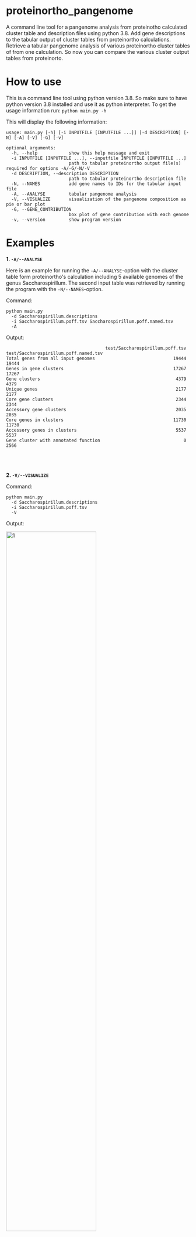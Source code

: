 # proteinortho_pangenome
A command line tool for a pangenome analysis from proteinotho calculated cluster table and description files using python 3.8. Add gene descriptions to the tabular output of cluster tables from proteinortho calculations. Retrieve a tabular pangenome analysis of various proteinortho cluster tables of from one calculation. So now you can compare the various cluster output tables from proteinorto.  


# How to use

This is a command line tool using python version 3.8. So make sure to have python version 3.8 installed and use it as python interpreter.
To get the usage information run:
```python main.py -h```

This will display the following information:
```
usage: main.py [-h] [-i INPUTFILE [INPUTFILE ...]] [-d DESCRIPTION] [-N] [-A] [-V] [-G] [-v]

optional arguments:
  -h, --help            show this help message and exit
  -i INPUTFILE [INPUTFILE ...], --inputfile INPUTFILE [INPUTFILE ...]
                        path to tabular proteinortho output file(s) required for options -A/-G/-N/-V
  -d DESCRIPTION, --description DESCRIPTION
                        path to tabular proteinortho description file
  -N, --NAMES           add gene names to IDs for the tabular input file
  -A, --ANALYSE         tabular pangenome analysis
  -V, --VISUALIZE       visualization of the pangenome composition as pie or bar plot
  -G, --GENE_CONTRIBUTION
                        box plot of gene contribution with each genome
  -v, --version         show program version

```

# Examples

**1. ```-A/--ANALYSE```**

Here is an example for running the ```-A/--ANALYSE```-option with the cluster table form proteinortho's calculation including 5 available genomes of the genus Saccharospirillum. The second input table was retrieved by running the program with the ```-N/--NAMES```-option.

Command:
```
python main.py 
  -d Saccharospirillum.descriptions 
  -i Saccharospirillum.poff.tsv Saccharospirillum.poff.named.tsv 
  -A
```

Output:
```
                                      test/Saccharospirillum.poff.tsv  test/Saccharospirillum.poff.named.tsv
Total genes from all input genomes                              19444                                  19444
Genes in gene clusters                                          17267                                  17267
Gene clusters                                                    4379                                   4379
Unique genes                                                     2177                                   2177
Core gene clusters                                               2344                                   2344
Accessory gene clusters                                          2035                                   2035
Core genes in clusters                                          11730                                  11730
Accessory genes in clusters                                      5537                                   5537
Gene cluster with annotated function                                0                                   2566
```
\
\
\
**2. ```-V/--VISUALIZE```**

Command:
```
python main.py 
  -d Saccharospirillum.descriptions 
  -i Saccharospirillum.poff.tsv
  -V
```

Output:

<img src=".//example_results/Saccharospirillum.poff.plots.png"  alt="1" width =70% height = 70%>


\
\
**3. ```-G/--GENE_CONTRIBUTION```**

The gene contribution with each genome to the pangenome is calcualted in several iterations. If at least the lines in the last two columns are at same height, no gene contribution is happening with adding a further genome, therefore the pangenome is closed. Otherwise, the pangenome is open.

Command:
```
python main.py 
  -d Saccharospirillum.descriptions 
  -i Saccharospirillum.poff.tsv
  -G
```

Output:

<img src="./example_results/Saccharospirillum.poff.boxplot.png"  alt="1" width =70% height = 70%>
